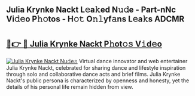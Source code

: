 ## Julia Krynke Nackt L𝚎a𝚔ed N𝚞𝚍e - Part-nNc Vi𝚍𝚎o P𝚑𝚘tos - H𝚘𝚝 O𝚗𝚕yf𝚊ns L𝚎a𝚔s ADCMR

# <h2><a href="http://kfdb43r.oniu.top/?m=Julia+Krynke+Nackt">🔗👉 🔴 Julia Krynke Nackt P𝚑ot𝚘𝚜 V𝚒d𝚎o</a></h2>

[![Julia Krynke Nackt Nu𝚍e𝚜](https://i.imgur.com/0qMVB7G.gif)](http://kfdb43r.oniu.top/?m=Julia+Krynke+Nackt)
Virtual dance innovator and web entertainer Julia Krynke Nackt, celebrated for sharing dance and lifestyle inspiration through solo and collaborative dance acts and brief films. Julia Krynke Nackt's public persona is characterized by openness and honesty, yet the details of his personal life remain hidden from view.  
